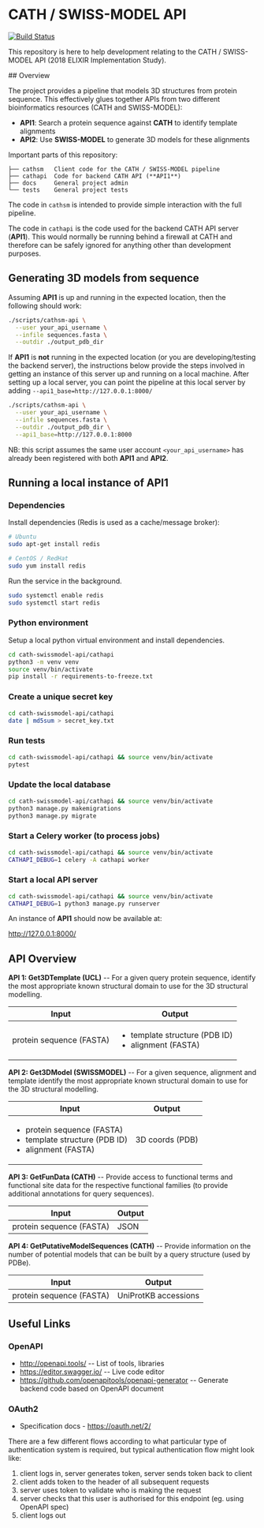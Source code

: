 # CATH / SWISS-MODEL API

[![Build Status](https://travis-ci.com/CATH-SWISSMODEL/cath-swissmodel-api.svg?branch=master)](https://travis-ci.com/CATH-SWISSMODEL/cath-swissmodel-api)

This repository is here to help development relating to the CATH / SWISS-MODEL API (2018 ELIXIR Implementation Study).

## Overview

The project provides a pipeline that models 3D structures from protein sequence. This effectively glues together APIs from two different bioinformatics resources (CATH and SWISS-MODEL): 

 * **API1**: Search a protein sequence against **CATH** to identify template alignments  
 * **API2**: Use **SWISS-MODEL** to generate 3D models for these alignments

Important parts of this repository:

```
├── cathsm   Client code for the CATH / SWISS-MODEL pipeline
├── cathapi  Code for backend CATH API (**API1**)
├── docs     General project admin
└── tests    General project tests
```

The code in `cathsm` is intended to provide simple interaction with the full pipeline.

The code in `cathapi` is the code used for the backend CATH API server (**API1**). This would
normally be running behind a firewall at CATH and therefore can be safely ignored for anything 
other than development purposes.

## Generating 3D models from sequence

Assuming **API1** is up and running in the expected location, then the following should work:

```sh
./scripts/cathsm-api \
  --user your_api_username \
  --infile sequences.fasta \
  --outdir ./output_pdb_dir
```

If **API1** is **not** running in the expected location (or you are developing/testing the backend server), 
the instructions below provide the steps involved in getting an instance of this server up and running 
on a local machine. After setting up a local server, you can point the pipeline at this local server by
adding `--api1_base=http://127.0.0.1:8000/`

```sh
./scripts/cathsm-api \
  --user your_api_username \
  --infile sequences.fasta \
  --outdir ./output_pdb_dir \
  --api1_base=http://127.0.0.1:8000
```

NB: this script assumes the same user account `<your_api_username>` has already been registered with 
both **API1** and **API2**.

## Running a local instance of **API1**

### Dependencies

Install dependencies (Redis is used as a cache/message broker):

```sh
# Ubuntu
sudo apt-get install redis 

# CentOS / RedHat
sudo yum install redis
```
Run the service in the background.

```sh
sudo systemctl enable redis
sudo systemctl start redis
```

### Python environment

Setup a local python virtual environment and install dependencies.

```sh
cd cath-swissmodel-api/cathapi
python3 -m venv venv
source venv/bin/activate
pip install -r requirements-to-freeze.txt
```

### Create a unique secret key

```sh
cd cath-swissmodel-api/cathapi
date | md5sum > secret_key.txt
```

### Run tests

```sh
cd cath-swissmodel-api/cathapi && source venv/bin/activate
pytest
```

### Update the local database

```sh
cd cath-swissmodel-api/cathapi && source venv/bin/activate
python3 manage.py makemigrations
python3 manage.py migrate
```

### Start a Celery worker (to process jobs)

```sh
cd cath-swissmodel-api/cathapi && source venv/bin/activate
CATHAPI_DEBUG=1 celery -A cathapi worker
```

### Start a local API server

```sh
cd cath-swissmodel-api/cathapi && source venv/bin/activate
CATHAPI_DEBUG=1 python3 manage.py runserver
```

An instance of **API1** should now be available at:

http://127.0.0.1:8000/


## API Overview

**API 1: Get3DTemplate (UCL)** -- For a given query protein sequence, identify the most appropriate known structural domain to use for the 3D structural modelling.

| Input | Output |
|---|---|
| protein sequence (FASTA) | <ul><li>template structure (PDB ID)</li><li>alignment (FASTA)</li></ul> |

**API 2: Get3DModel (SWISSMODEL)** -- For a given sequence, alignment and template identify the most appropriate known structural domain to use for the 3D structural modelling.

| Input | Output |
|---|---|
| <ul><li>protein sequence (FASTA)</li><li>template structure (PDB ID)</li><li> alignment (FASTA)</li></ul> | 3D coords (PDB) |

**API 3: GetFunData (CATH)** -- Provide access to functional terms and functional site data for the respective functional families (to provide additional annotations for query sequences).

| Input | Output |
|---|---|
| protein sequence (FASTA) | JSON |

**API 4: GetPutativeModelSequences (CATH)** -- Provide information on the number of potential models that can be built by a query structure (used by PDBe).

| Input | Output |
|---|---|
| protein sequence (FASTA) | UniProtKB accessions |


## Useful Links

### OpenAPI

* http://openapi.tools/ -- List of tools, libraries
* https://editor.swagger.io/ -- Live code editor
* https://github.com/openapitools/openapi-generator -- Generate backend code based on OpenAPI document

### OAuth2

* Specification docs - https://oauth.net/2/

There are a few different flows according to what particular type of authentication system is required, but typical authentication flow might look like:
1. client logs in, server generates token, server sends token back to client
1. client adds token to the header of all subsequent requests
1. server uses token to validate who is making the request
1. server checks that this user is authorised for this endpoint (eg. using OpenAPI spec)
1. client logs out

